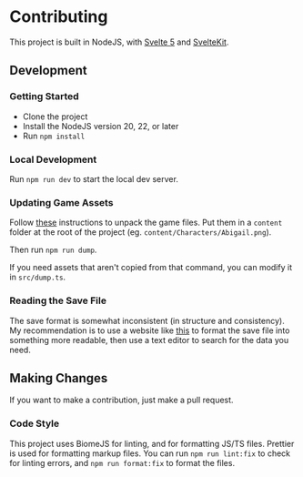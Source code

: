 # Contributing

This project is built in NodeJS, with [Svelte 5](https://svelte.dev/) and [SvelteKit](https://svelte.dev/docs/kit/introduction).

## Development

### Getting Started

-   Clone the project
-   Install the NodeJS version 20, 22, or later
-   Run `npm install`

### Local Development

Run `npm run dev` to start the local dev server.

### Updating Game Assets

Follow [these](https://stardewvalleywiki.com/Modding:Editing_XNB_files#Unpack_game_files) instructions to unpack the game files. Put them in a `content` folder at the root of the project (eg. `content/Characters/Abigail.png`).

Then run `npm run dump`.

If you need assets that aren't copied from that command, you can modify it in `src/dump.ts`.

### Reading the Save File

The save format is somewhat inconsistent (in structure and consistency). My recommendation is to use a website like [this](https://jsonformatter.org/xml-parser) to format the save file into something more readable, then use a text editor to search for the data you need.

## Making Changes

If you want to make a contribution, just make a pull request.

### Code Style

This project uses BiomeJS for linting, and for formatting JS/TS files. Prettier is used for formatting markup files. You can run `npm run lint:fix` to check for linting errors, and `npm run format:fix` to format the files.
